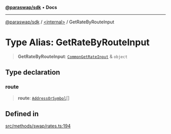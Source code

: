 [**@paraswap/sdk**](../../README.md) • **Docs**

***

[@paraswap/sdk](../../globals.md) / [\<internal\>](../README.md) / GetRateByRouteInput

# Type Alias: GetRateByRouteInput

> **GetRateByRouteInput**: [`CommonGetRateInput`](CommonGetRateInput.md) & `object`

## Type declaration

### route

> **route**: [`AddressOrSymbol`](../../type-aliases/AddressOrSymbol.md)[]

## Defined in

[src/methods/swap/rates.ts:194](https://github.com/paraswap/paraswap-sdk/blob/master/src/methods/swap/rates.ts#L194)
